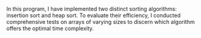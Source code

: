 In this program, I have implemented two distinct sorting algorithms: insertion sort and heap sort. To evaluate their efficiency, I conducted comprehensive tests on arrays of varying sizes to discern which algorithm offers the optimal time complexity.
